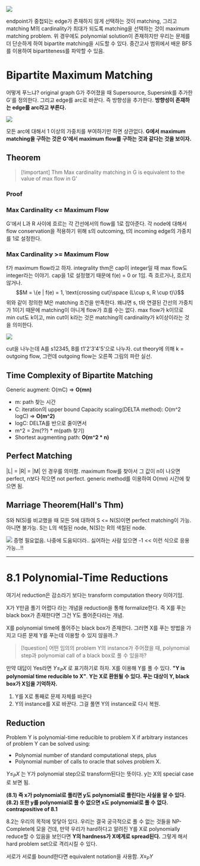 ![](https://i.imgur.com/wzDl5zC.png)

endpoint가 중첩되는 edge가 존재하지 않게 선택하는 것이 matching,
그리고 matching M의 cardinality가 최대가 되도록 matching을 선택하는 것이 maximum matching problem.
위 경우에도 polynomial solution이 존재하지만 우리는 문제를 더 단순하게 하여 bipartite matching을 시도할 수 있다.
중간고사 범위에서 배운 BFS를 이용하여 bipartiteness를 파악할 수 있음.

# Bipartite Maximum Matching

어떻게 푸느냐? original graph G가 주어졌을 때
Supersource, Supersink를 추가한 G'를 정의한다.
그리고 edge를 arc로 바꾼다. 즉 방향성을 추가한다.
**방향성이 존재하는 edge를 arc라고 부른다.**

![](https://i.imgur.com/oJ05yy7.png)

모든 arc에 대해서 1 이상의 가중치를 부여하기만 하면 상관없다.
**G에서 maximum matching을 구하는 것은 G'에서 maximum flow를 구하는 것과 같다는 것을 보이자.**

## Theorem

>[!important] Thm
>Max cardinality matching in G is equivalent to the value of max flow in G'

### Proof
### Max Cardinality <= Maximum Flow

G'에서 L과 R 사이에 흐르는 각 간선에서의 flow를 1로 잡아준다.
각 node에 대해서 flow conservation을 적용하기 위해 s의 outcoming, t의 incoming edge의 가중치를 1로 설정한다.

### Max Cardinality >= Maximum Flow
f가 maximum flow라고 하자.
integrality thm은 cap이 integer일 때 max flow도 integer라는 이야기.
cap을 1로 설정했기 때문에 f(e) = 0 or 1임. 즉 흐르거나, 흐르지 않거나.
$$M = \{e | f(e) = 1, \text{crossing cut}\space (L\cup s, R \cup t)\}$$
위와 같이 정의한 M은 matching 조건을 만족한다.
왜냐면 s, t와 연결된 간선의 가중치가 1이기 때문에 matching이 아니게 flow가 흐를 수는 없다.
max flow가 k이므로 min cut도 k이고, min cut이 k라는 것은 matching의 cardinality가 k이상이라는 것을 의미한다.


![](https://i.imgur.com/gnPVDGB.png)

cut을 나누는데 A를 s12345, B를 t1'2'3'4'5'으로 나누자.
cut theory에 의해 k = outgoing flow, 그런데 outgoing flow는 오른쪽 그림의 파란 실선.

## Time Complexity of Bipartite Matching

Generic augment: O(mC) => **O(mn)**
- m: path 찾는 시간
- C: iteration의 upper bound
Capacity scaling(DELTA method): O(m^2 logC) => **O(m^2)**
- logC: DELTA를 반으로 줄이면서
- m^2 = 2m(??) \* m(path 찾기)
- Shortest augmenting path: **O(m^2 * n)**

## Perfect Matching
|L| = |R| = |M| 인 경우를 의미함.
maximum flow를 찾아서 그 값이 n이 나오면 perfect, n보다 작으면 not perfect.
generic method를 이용하여 O(mn) 시간에 찾으면 됨.

## Marriage Theorem(Hall's Thm)
S와 N(S)를 비교했을 때 모든 S에 대하여 S <= N(S)이면 perfect matching이 가능.
아니면 불가능.
S는 L의 색칠된 node, N(S)는 R의 색칠된 node.

![](https://i.imgur.com/bgfcJkh.png)
증명 필요없음.
나중에 도움되더라..
싫어하는 사람 있으면 -1 << 이런 식으로 응용 가능...!! 

---

# 8.1 Polynomial-Time Reductions
여기서 reduction은 감소라기 보다는 transform
computation theory 이야기임.

X가 Y만큼 풀기 어렵다 라는 개념을 reduction을 통해 formalize한다. 즉 X를 푸는 black box가 존재한다면 그건 Y도 풀어준다라는 개념.

X를 polynomial time에 풀어주는 black box가 존재한다. 
그러면 X를 푸는 방법을 가지고 다른 문제 Y를 푸는데 이용할 수 있지 않을까..?

>[!question] 
>어떤 임의의 problem Y의 instance가 주어졌을 때, polynomial step과 polynomial call of a black box로 풀 수 있을까?

만약 대답이 Yes라면 $Y \leq_P X$ 로 표기하기로 하자. X를 이용해 Y를 풀 수 있다.
**"Y is polynomial time reducible to X"**.
**Y는 X로 환원될 수 있다. 푸는 대상이 Y, black box가 X임을 기억하자.**

1. Y를 X로 통째로 문제 자체를 바꾼다
2. Y의 instance를 X로 바꾼다. 그걸 풀면 Y의 instance로 다시 복원.

## Reduction

Problem Y is polynomial-time reducible to problem X if arbitrary instances of problem Y can be solved using:
- Polynomial number of standard computational steps, plus
- Polynomial number of calls to oracle that solves problem X.

$Y \leq_P X$ 는 Y가 polynomial step으로 transform된다는 뜻이다.
y는 X의 special case로 보면 됨.

**(8.1) 즉 x가 polynomial로 풀리면 y도 polynomial로 풀린다는 사실을 알 수 있다.**
**(8.2) 또한 y를 polynomial로 풀 수 없으면 x도 polynomial로 풀 수 없다. contrapositive of 8.1**

8.2는 우리의 목적에 맞닿아 있다. 우리는 결국 궁극적으로 풀 수 없는 것들을 NP-Complete에 모을 건데, 만약 우리가 hard하다고 알려진 Y를 X로 polynomially reduce할 수 있음을 보인다면 **Y의 hardness가 X에게로 spread된다.** 그렇게 해서 hard problem set으로 격리시킬 수 있다.

서로가 서로를 bound한다면 equivalent notation을 사용함.
$X \equiv_P Y$